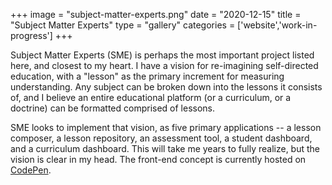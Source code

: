 +++
image = "subject-matter-experts.png"
date = "2020-12-15"
title = "Subject Matter Experts"
type = "gallery"
categories = ['website','work-in-progress']
+++

Subject Matter Experts (SME) is perhaps the most important project listed here, and closest to my heart. I have a vision for re-imagining self-directed education, with a "lesson" as the primary increment for measuring understanding. Any subject can be broken down into the lessons it consists of, and I believe an entire educational platform (or a curriculum, or a doctrine) can be formatted comprised of lessons.

SME looks to implement that vision, as five primary applications -- a lesson composer, a lesson repository, an assessment tool, a student dashboard, and a curriculum dashboard. This will take me years to fully realize, but the vision is clear in my head. The front-end concept is currently hosted on [CodePen](https://cdpn.io/robpetrin/debug/qBjOzoR).